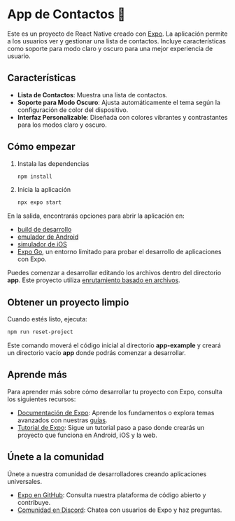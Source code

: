 # App de Contactos 👋

Este es un proyecto de React Native creado con [Expo](https://expo.dev). La aplicación permite a los usuarios ver y gestionar una lista de contactos. Incluye características como soporte para modo claro y oscuro para una mejor experiencia de usuario.

## Características

- **Lista de Contactos**: Muestra una lista de contactos.
- **Soporte para Modo Oscuro**: Ajusta automáticamente el tema según la configuración de color del dispositivo.
- **Interfaz Personalizable**: Diseñada con colores vibrantes y contrastantes para los modos claro y oscuro.

## Cómo empezar

1. Instala las dependencias

   ```bash
   npm install
   ```

2. Inicia la aplicación

   ```bash
   npx expo start
   ```

En la salida, encontrarás opciones para abrir la aplicación en:

- [build de desarrollo](https://docs.expo.dev/develop/development-builds/introduction/)
- [emulador de Android](https://docs.expo.dev/workflow/android-studio-emulator/)
- [simulador de iOS](https://docs.expo.dev/workflow/ios-simulator/)
- [Expo Go](https://expo.dev/go), un entorno limitado para probar el desarrollo de aplicaciones con Expo.

Puedes comenzar a desarrollar editando los archivos dentro del directorio **app**. Este proyecto utiliza [enrutamiento basado en archivos](https://docs.expo.dev/router/introduction/).

## Obtener un proyecto limpio

Cuando estés listo, ejecuta:

```bash
npm run reset-project
```

Este comando moverá el código inicial al directorio **app-example** y creará un directorio vacío **app** donde podrás comenzar a desarrollar.

## Aprende más

Para aprender más sobre cómo desarrollar tu proyecto con Expo, consulta los siguientes recursos:

- [Documentación de Expo](https://docs.expo.dev/): Aprende los fundamentos o explora temas avanzados con nuestras [guías](https://docs.expo.dev/guides).
- [Tutorial de Expo](https://docs.expo.dev/tutorial/introduction/): Sigue un tutorial paso a paso donde crearás un proyecto que funciona en Android, iOS y la web.

## Únete a la comunidad

Únete a nuestra comunidad de desarrolladores creando aplicaciones universales.

- [Expo en GitHub](https://github.com/expo/expo): Consulta nuestra plataforma de código abierto y contribuye.
- [Comunidad en Discord](https://chat.expo.dev): Chatea con usuarios de Expo y haz preguntas.
